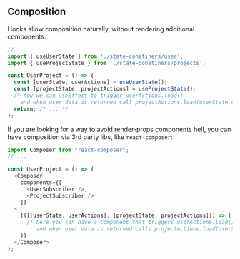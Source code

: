 ## Composition

Hooks allow composition naturally, without rendering additional components:

```js
// ...
import { useUserState } from './state-conatiners/user';
import { useProjectState } from './state-conatiners/projects';

const UserProject = () => {
  const [userState, userActions] = useUserState();
  const [projectState, projectActions] = useProjectState();
  /* now we can useEffect to trigger userActions.load()
    and when user data is returned call projectActions.load(userState.data.id) */
  return; /* ... */
};
```

If you are looking for a way to avoid render-props components hell, you can have composition via 3rd party libs, like `react-composer`:

```js
import Composer from "react-composer";
// ...

const UserProject = () => (
  <Composer
    components={[
      <UserSubscriber />,
      <ProjectSubscriber />
    ]}
  >
    {([[userState, userActions], [projectState, projectActions]]) => (
      /* here you can have a component that triggers userActions.load()
         and when user data is returned calls projectActions.load(userState.data.id) */
    )}
  </Composer>
);
```
